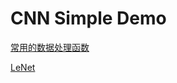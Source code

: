 # CNN Simple Demo

[常用的数据处理函数](CNN%20Simple%20Demo%20e0cda507c6e541a2bd37457315b714ea/%E5%B8%B8%E7%94%A8%E7%9A%84%E6%95%B0%E6%8D%AE%E5%A4%84%E7%90%86%E5%87%BD%E6%95%B0%201d53c27d361f414ab789d2468ae22b33.md)

[LeNet](CNN%20Simple%20Demo%20e0cda507c6e541a2bd37457315b714ea/LeNet%20c0eadf1df78647b6b4bfc39e3d32dbb1.md)